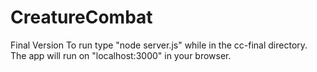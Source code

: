 # CreatureCombat
Final Version
To run type "node server.js" while in the cc-final directory. The app will run on "localhost:3000" in your browser.
